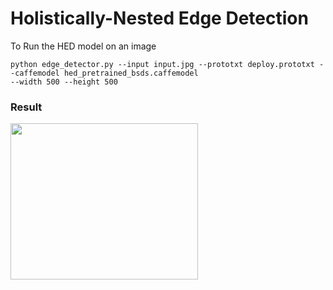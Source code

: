 # Holistically-Nested Edge Detection

To Run the HED model on an image

```
python edge_detector.py --input input.jpg --prototxt deploy.prototxt --caffemodel hed_pretrained_bsds.caffemodel
--width 500 --height 500 
```

### Result

<img src="https://github.com/KKhushhalR2405/Image-Processing-OpenCV/blob/hed/EdgeDetection/Holistically-Nested%20Edge%20Detection/out.jpg" width="300" height="250">

